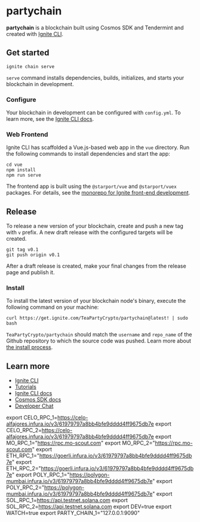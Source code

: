 # partychain
**partychain** is a blockchain built using Cosmos SDK and Tendermint and created with [Ignite CLI](https://ignite.com/cli).

## Get started

```
ignite chain serve
```

`serve` command installs dependencies, builds, initializes, and starts your blockchain in development.

### Configure

Your blockchain in development can be configured with `config.yml`. To learn more, see the [Ignite CLI docs](https://docs.ignite.com).

### Web Frontend

Ignite CLI has scaffolded a Vue.js-based web app in the `vue` directory. Run the following commands to install dependencies and start the app:

```
cd vue
npm install
npm run serve
```

The frontend app is built using the `@starport/vue` and `@starport/vuex` packages. For details, see the [monorepo for Ignite front-end development](https://github.com/ignite/web).

## Release
To release a new version of your blockchain, create and push a new tag with `v` prefix. A new draft release with the configured targets will be created.

```
git tag v0.1
git push origin v0.1
```

After a draft release is created, make your final changes from the release page and publish it.

### Install
To install the latest version of your blockchain node's binary, execute the following command on your machine:

```
curl https://get.ignite.com/TeaPartyCrypto/partychain@latest! | sudo bash
```
`TeaPartyCrypto/partychain` should match the `username` and `repo_name` of the Github repository to which the source code was pushed. Learn more about [the install process](https://github.com/allinbits/starport-installer).

## Learn more

- [Ignite CLI](https://ignite.com/cli)
- [Tutorials](https://docs.ignite.com/guide)
- [Ignite CLI docs](https://docs.ignite.com)
- [Cosmos SDK docs](https://docs.cosmos.network)
- [Developer Chat](https://discord.gg/ignite)


export CELO_RPC_1=https://celo-alfajores.infura.io/v3/61979797a8bb4bfe9dddd4ff9675db7e
export CELO_RPC_2=https://celo-alfajores.infura.io/v3/61979797a8bb4bfe9dddd4ff9675db7e
export MO_RPC_1="https://rpc.mo-scout.com"
export MO_RPC_2="https://rpc.mo-scout.com"
export ETH_RPC_1="https://goerli.infura.io/v3/61979797a8bb4bfe9dddd4ff9675db7e"
export ETH_RPC_2="https://goerli.infura.io/v3/61979797a8bb4bfe9dddd4ff9675db7e"
export POLY_RPC_1="https://polygon-mumbai.infura.io/v3/61979797a8bb4bfe9dddd4ff9675db7e"
export POLY_RPC_2="https://polygon-mumbai.infura.io/v3/61979797a8bb4bfe9dddd4ff9675db7e"
export SOL_RPC_1=https://api.testnet.solana.com
export SOL_RPC_2=https://api.testnet.solana.com
export DEV=true
export WATCH=true
export PARTY_CHAIN_1="127.0.0.1:9090"
